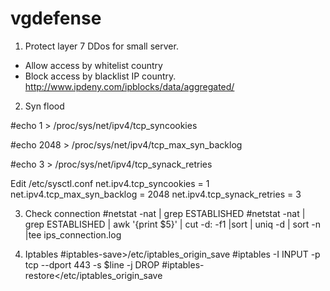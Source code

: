 # vgdefense
1. Protect layer 7 DDos for small server.
- Allow access by whitelist country
- Block access by blacklist IP country.
http://www.ipdeny.com/ipblocks/data/aggregated/

2. Syn flood

#echo 1 > /proc/sys/net/ipv4/tcp_syncookies

#echo 2048 > /proc/sys/net/ipv4/tcp_max_syn_backlog

#echo 3 > /proc/sys/net/ipv4/tcp_synack_retries

Edit /etc/sysctl.conf
net.ipv4.tcp_syncookies = 1
net.ipv4.tcp_max_syn_backlog = 2048
net.ipv4.tcp_synack_retries = 3

3. Check connection
#netstat -nat | grep ESTABLISHED
#netstat -nat | grep ESTABLISHED | awk '{print $5}' | cut -d: -f1 |sort | uniq -d | sort -n |tee ips_connection.log

4. Iptables
#iptables-save>/etc/iptables_origin_save
#iptables -I INPUT -p tcp --dport 443 -s $line -j DROP
#iptables-restore</etc/iptables_origin_save
